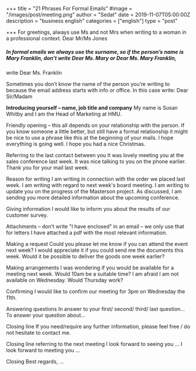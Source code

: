 +++
title = "21 Phrases For Formal Emails"
#image = "/images/post/meeting.png"
author = "Sedat"
date = 2019-11-07T05:00:00Z
description = "business english"
categories = ["english"]
type = "post"

+++
For greetings, always use Ms and not Mrs when writing to a woman in a professional context.
Dear Mr/Ms Jones

##### In formal emails we always use the surname, so if the person’s name is Mary Franklin, don’t write Dear Ms. Mary or Dear Ms. Mary Franklin, 
write Dear Ms. Franklin

Sometimes you don’t know the name of the person you’re writing to because the email address starts with info or office. In this case write:
Dear Sir/Madam 

**Introducing yourself – name, job title and company**
My name is Susan Whitby and I am the Head of Marketing at HMU.

Friendly opening – this all depends on your relationship with the person. If you know someone a little better, but still have a formal relationship it might be nice to use a phrase like this at the beginning of your mails. 
I hope everything is going well.
I hope you had a nice Christmas.

Referring to the last contact between you
It was lovely meeting you at the sales conference last week.
It was nice talking to you on the phone earlier.
Thank you for your mail last week.

Reason for writing
I am writing in connection with the order we placed last week.
I am writing with regard to next week's board meeting.
I am writing to update you on the progress of the Masterson project.
As discussed, I am sending you more detailed information about the upcoming conference.

Giving information
I would like to inform you about the results of our customer survey.

Attachments – don’t write "I have enclosed" in an email – we only use that for letters 
I have attached a pdf with the most relevant information.

Making a request
Could you please let me know if you can attend the event next week?
I would appreciate it if you could send me the documents this week.
Would it be possible to deliver the goods one week earlier?

Making arrangements
I was wondering if you would be available for a meeting next week.
Would 10am be a suitable time?
I am afraid I am not available on Wednesday. Would Thursday work?

Confirming
I would like to confirm our meeting for 3pm on Wednesday the 11th.

Answering questions 
In answer to your first/ second/ third/ last question…
To answer your question about…

Closing line
If you need/require any further information, please feel free / do not hesitate to contact me.

Closing line referring to the next meeting
I look forward to seeing you …
I look forward to meeting you …

Closing
Best regards, …